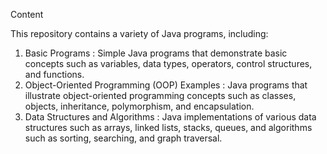 Content

This repository contains a variety of Java programs, including:

1) Basic Programs
   : Simple Java programs that demonstrate basic concepts such as variables, data types, operators, control structures, and functions.
2) Object-Oriented Programming (OOP) Examples
   : Java programs that illustrate object-oriented programming concepts such as classes, objects, inheritance, polymorphism, and encapsulation.
3) Data Structures and Algorithms
   : Java implementations of various data structures such as arrays, linked lists, stacks, queues, and algorithms such as sorting, searching, and graph traversal.
